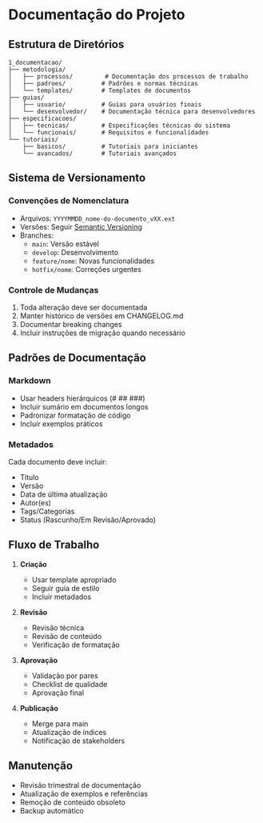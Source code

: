 # Documentação do Projeto

## Estrutura de Diretórios

```
1_documentacao/
├── metodologia/
│   ├── processos/         # Documentação dos processos de trabalho
│   ├── padroes/          # Padrões e normas técnicas
│   └── templates/        # Templates de documentos
├── guias/
│   ├── usuario/          # Guias para usuários finais
│   └── desenvolvedor/    # Documentação técnica para desenvolvedores
├── especificacoes/
│   ├── tecnicas/         # Especificações técnicas do sistema
│   └── funcionais/       # Requisitos e funcionalidades
└── tutoriais/
    ├── basicos/          # Tutoriais para iniciantes
    └── avancados/        # Tutoriais avançados
```

## Sistema de Versionamento

### Convenções de Nomenclatura
- Arquivos: `YYYYMMDD_nome-do-documento_vXX.ext`
- Versões: Seguir [Semantic Versioning](https://semver.org/)
- Branches: 
  - `main`: Versão estável
  - `develop`: Desenvolvimento
  - `feature/nome`: Novas funcionalidades
  - `hotfix/nome`: Correções urgentes

### Controle de Mudanças
1. Toda alteração deve ser documentada
2. Manter histórico de versões em CHANGELOG.md
3. Documentar breaking changes
4. Incluir instruções de migração quando necessário

## Padrões de Documentação

### Markdown
- Usar headers hierárquicos (# ## ###)
- Incluir sumário em documentos longos
- Padronizar formatação de código
- Incluir exemplos práticos

### Metadados
Cada documento deve incluir:
- Título
- Versão
- Data de última atualização
- Autor(es)
- Tags/Categorias
- Status (Rascunho/Em Revisão/Aprovado)

## Fluxo de Trabalho

1. **Criação**
   - Usar template apropriado
   - Seguir guia de estilo
   - Incluir metadados

2. **Revisão**
   - Revisão técnica
   - Revisão de conteúdo
   - Verificação de formatação

3. **Aprovação**
   - Validação por pares
   - Checklist de qualidade
   - Aprovação final

4. **Publicação**
   - Merge para main
   - Atualização de índices
   - Notificação de stakeholders

## Manutenção

- Revisão trimestral de documentação
- Atualização de exemplos e referências
- Remoção de conteúdo obsoleto
- Backup automático 